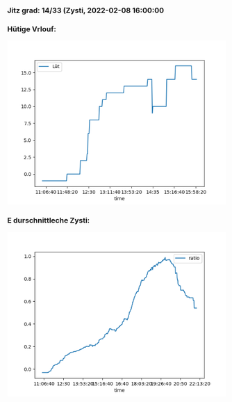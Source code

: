 ### Jitz grad: 14/33 (Zysti, 2022-02-08 16:00:00

### Hütige Vrlouf:
![Graph](Today.png)

### E durschnittleche Zysti:
![Graph](Zysti.png)